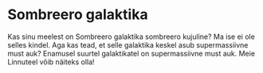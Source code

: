 # Sombreero galaktika

Kas sinu meelest on Sombreero galaktika sombreero kujuline? Ma ise ei ole selles
kindel. Aga kas tead, et selle galaktika keskel asub supermassiivne must auk?
Enamusel suurtel galaktikatel on supermassiivne must auk. Meie Linnuteel võib
näiteks olla!
